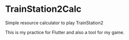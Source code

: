 # TrainStation2Calc

Simple resource calculator to play TrainStation2

This is my practice for Flutter and also a tool for my game.
